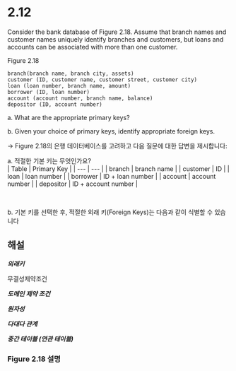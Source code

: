 # 2.12
 Consider the bank database of Figure 2.18. Assume that branch names and customer names uniquely identify branches and customers, but loans and accounts can be associated with more than one customer.

 Figure 2.18
```
branch(branch name, branch city, assets)
customer (ID, customer name, customer street, customer city)
loan (loan number, branch name, amount)
borrower (ID, loan number)
account (account number, branch name, balance)
depositor (ID, account number)
```

a. What are the appropriate primary keys?

b. Given your choice of primary keys, identify appropriate foreign keys.

-> Figure 2.18의 은행 데이터베이스를 고려하고 다음 질문에 대한 답변을 제시합니다:

a. 적절한 기본 키는 무엇인가요?    
| Table | Primary Key |
| --- | --- |
| branch | branch name |
| customer | ID |
| loan | loan number |
| borrower | ID + loan number |
| account | account number |
| depositor | ID + account number |

<br>

b. 기본 키를 선택한 후, 적절한 외래 키(Foreign Keys)는 다음과 같이 식별할 수 있습니다



## 해설

***외래키***

무결성제약조건

***도메인 제약 조건***

***원자성***

***다대다 관계***

***중간 테이블 (연관 테이블)***

### Figure 2.18 설명